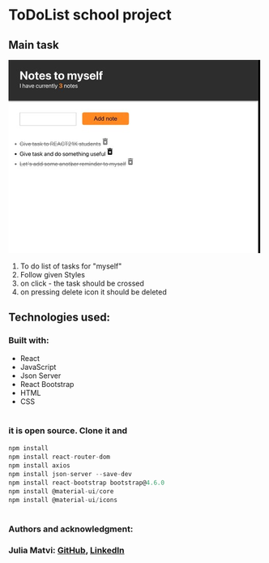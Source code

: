 # ToDoList school project

## Main task

![Markdown Logo](Screenshot.jpg)

1. To do list of tasks for "myself"
2. Follow given Styles
3. on click - the task should be crossed
4. on pressing delete icon it should be deleted

## Technologies used:

### Built with:

- React
- JavaScript
- Json Server
- React Bootstrap
- HTML
- CSS

#

### it is open source. Clone it and

```js
npm install
npm install react-router-dom
npm install axios
npm install json-server --save-dev
npm install react-bootstrap bootstrap@4.6.0
npm install @material-ui/core
npm install @material-ui/icons

```

#

### Authors and acknowledgment:

### Julia Matvi: [GitHub](https://github.com/jualiasha), [LinkedIn](www.linkedin.com/in/jualiasha)
